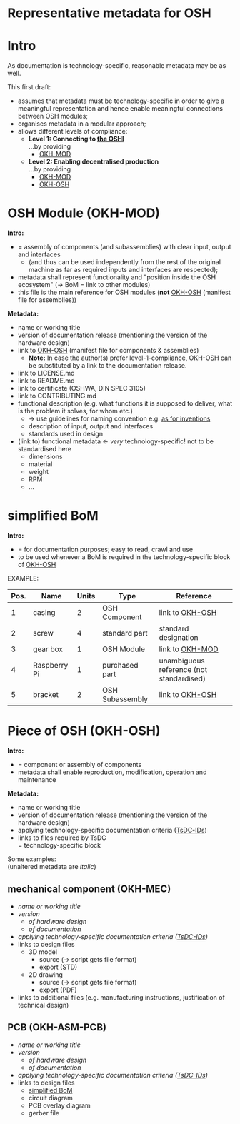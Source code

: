 Representative metadata for OSH
=

# Intro

As documentation is technology-specific, reasonable metadata may be as well. 

This first draft:
- assumes that metadata must be technology-specific in order to give a meaningful representation and hence enable meaningful connections between OSH modules;
- organises metadata in a modular approach;
- allows different levels of compliance:
  - **Level 1: Connecting to [the OSHI](README.md)**\
  …by providing
    - [OKH-MOD](#osh-module-okh-mod)
  - **Level 2: Enabling decentralised production**\
  …by providing
    - [OKH-MOD](#osh-module-okh-mod)
    - [OKH-OSH](#piece-of-osh-okh-osh)

# OSH Module (OKH-MOD)

**Intro:**

- = assembly of components (and subassemblies) with clear input, output and interfaces 
  - (and thus can be used independently from the rest of the original machine as far as required inputs and interfaces are respected);
- metadata shall represent functionality and "position inside the OSH ecosystem" (→ BoM = link to other modules)
- this file is the main reference for OSH modules (**not** [OKH-OSH](#piece-of-osh-okh-osh) (manifest file for assemblies))

**Metadata:**

- name or working title
- version of documentation release (mentioning the version of the hardware design)
- link to [OKH-OSH](#piece-of-osh-okh-osh) (manifest file for components & assemblies)
  - **Note:** In case the author(s) prefer level-1-compliance, OKH-OSH can be substituted by a link to the documentation release.
- link to LICENSE.md
- link to README.md
- link to certificate (OSHWA, DIN SPEC 3105)
- link to CONTRIBUTING.md
- functional description (e.g. what functions it is supposed to deliver, what is the problem it solves, for whom etc.)
    - → use guidelines for naming convention e.g. [as for inventions](https://www.wipo.int/export/sites/www/standards/en/pdf/03-15-01.pdf)
    - description of input, output and interfaces
  - standards used in design
- (link to) functional metadata ← _very_ technology-specific! not to be standardised here
  - dimensions
  - material
  - weight
  - RPM
  - …

# simplified BoM

**Intro:**

- = for documentation purposes; easy to read, crawl and use
- to be used whenever a BoM is required in the technology-specific block of [OKH-OSH](#piece-of-osh-okh-osh)

EXAMPLE:

| Pos. | Name         | Units | Type            | Reference                                 |
|------|--------------|-------|-----------------|-------------------------------------------|
| 1    | casing       | 2     | OSH Component   | link to [OKH-OSH](#piece-of-osh-okh-osh)  |
| 2    | screw        | 4     | standard part   | standard designation                      |
| 3    | gear box     | 1     | OSH Module      | link to [OKH-MOD](#osh-module-okh-mod)    |
| 4    | Raspberry Pi | 1     | purchased part  | unambiguous reference (not standardised)  |
| 5    | bracket      | 2     | OSH Subassembly | link to [OKH-OSH](#piece-of-osh-okh-osh)  |

# Piece of OSH (OKH-OSH)

**Intro:**

- = component or assembly of components
- metadata shall enable reproduction, modification, operation and maintenance

**Metadata:**

- name or working title
- version of documentation release (mentioning the version of the hardware design)
- applying technology-specific documentation criteria ([TsDC-IDs](https://gitlab.com/OSEGermany/oh-tsdc/-/blob/master/TsDC-DB-print.md))
- links to files required by TsDC\
= technology-specific block

Some examples:\
(unaltered metadata are *italic*)

## mechanical component (OKH-MEC)

- *name or working title*
- *version*
  - *of hardware design*
  - *of documentation*
- *applying technology-specific documentation criteria ([TsDC-IDs](https://gitlab.com/OSEGermany/oh-tsdc/-/blob/master/TsDC-DB-print.md))*
- links to design files
    - 3D model
        - source (→ script gets file format)
        - export (STD)
    - 2D drawing
        - source (→ script gets file format)
        - export (PDF)
- links to additional files (e.g. manufacturing instructions, justification of technical design)

## PCB (OKH-ASM-PCB)

- *name or working title*
- *version*
  - *of hardware design*
  - *of documentation*
- *applying technology-specific documentation criteria ([TsDC-IDs](https://gitlab.com/OSEGermany/oh-tsdc/-/blob/master/TsDC-DB-print.md))*
- links to design files
  - [simplified BoM](#simplified-bom)
  - circuit diagram
  - PCB overlay diagram
  - gerber file
